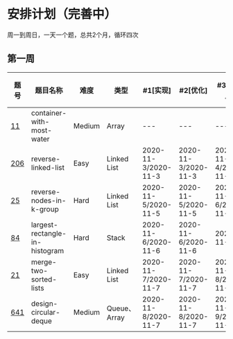 # 安排计划（完善中）
周一到周日，一天一个题，总共2个月，循环四次

第一周
-----

|题号|题目名称|难度|类型|#1[实现]|#2[优化]|#3[一天后]|#4[一周后]|#5[面试前一周]|
|---|---|---|---|---|---|---|---|---|
|[11](https://leetcode-cn.com/problems/container-with-most-water/)|container-with-most-water|Medium|Array|---|---|---|2020-11-10/|---|
|[206](https://leetcode-cn.com/problems/reverse-linked-list/)|reverse-linked-list|Easy|Linked List|2020-11-3/2020-11-3|2020-11-3/2020-11-3|2020-11-4/2020-11-4|2020-11-11/|---|
|[25](https://leetcode-cn.com/problems/reverse-nodes-in-k-group/)|reverse-nodes-in-k-group|Hard|Linked List|2020-11-5/2020-11-5|2020-11-5/2020-11-5|2020-11-6/2020-11-6|2020-11-13/|---|
|[84](https://leetcode-cn.com/problems/largest-rectangle-in-histogram/)|largest-rectangle-in-histogram|Hard|Stack|2020-11-6/2020-11-6|2020-11-6/2020-11-6|2020-11-7/|2020-11-14/|---|
|[21](https://leetcode-cn.com/problems/merge-two-sorted-lists/submissions/)|merge-two-sorted-lists|Easy|Linked List|2020-11-7/2020-11-7|2020-11-7/2020-11-7|2020-11-8/2020-11-9|2020-11-15/|---|
|[641](https://leetcode-cn.com/problems/design-circular-deque/)|design-circular-deque|Medium|Queue、Array|2020-11-8/2020-11-7|2020-11-8/2020-11-7|2020-11-9/2020-11-9|2020-11-16/|---|

